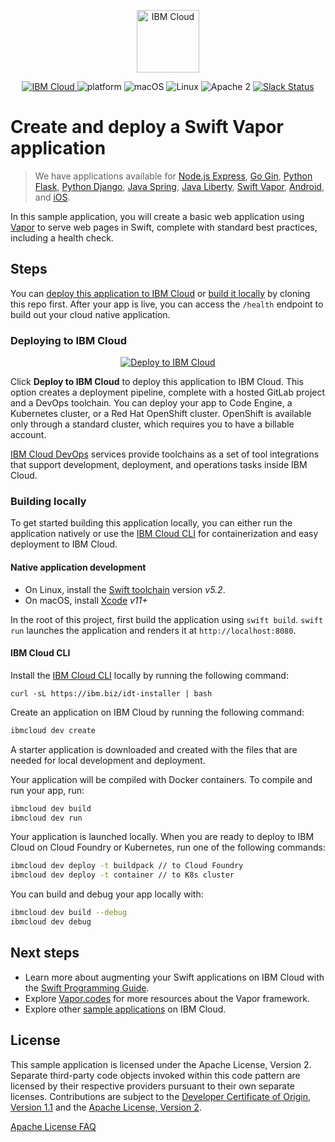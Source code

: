 <p align="center">
    <a href="https://cloud.ibm.com">
        <img src="https://cloud.ibm.com/media/docs/developer-appservice/resources/ibm-cloud.svg" height="100" alt="IBM Cloud">
    </a>
</p>



<p align="center">
    <a href="https://cloud.ibm.com">
    <img src="https://img.shields.io/badge/IBM%20Cloud-powered-blue.svg" alt="IBM Cloud">
    </a>
    <img src="https://img.shields.io/badge/platform-swift-lightgrey.svg?style=flat" alt="platform">
    <img src="https://img.shields.io/badge/os-macOS-green.svg?style=flat" alt="macOS">
    <img src="https://img.shields.io/badge/os-linux-green.svg?style=flat" alt="Linux">
    <img src="https://img.shields.io/badge/license-Apache2-blue.svg?style=flat" alt="Apache 2">
    <a href="http://swift-at-ibm-slack.mybluemix.net/">
    <img src="http://swift-at-ibm-slack.mybluemix.net/badge.svg" alt="Slack Status">
    </a>
</p>


# Create and deploy a Swift Vapor application

> We have applications available for [Node.js Express](https://github.com/IBM/node-express-app), [Go Gin](https://github.com/IBM/go-gin-app), [Python Flask](https://github.com/IBM/python-flask-app), [Python Django](https://github.com/IBM/python-django-app), [Java Spring](https://github.com/IBM/java-spring-app), [Java Liberty](https://github.com/IBM/java-liberty-app), [Swift Vapor](https://github.com/IBM/swift-vapor-app), [Android](https://github.com/IBM/android-app), and [iOS](https://github.com/IBM/ios-app).

In this sample application, you will create a basic web application using [Vapor](https://vapor.codes/) to serve web pages in Swift, complete with standard best practices, including a health check.

## Steps

You can [deploy this application to IBM Cloud](https://cloud.ibm.com/developer/appservice/starter-kits/swift-vapor-app) or [build it locally](#building-locally) by cloning this repo first. After your app is live, you can access the `/health` endpoint to build out your cloud native application.

### Deploying to IBM Cloud

<p align="center">
    <a href="https://cloud.ibm.com/developer/appservice/starter-kits/swift-vapor-app">
    <img src="https://cloud.ibm.com/devops/setup/deploy/button_x2.png" alt="Deploy to IBM Cloud">
    </a>
</p>

Click **Deploy to IBM Cloud** to deploy this application to IBM Cloud. This option creates a deployment pipeline, complete with a hosted GitLab project and a DevOps toolchain. You can deploy your app to Code Engine, a Kubernetes cluster, or a Red Hat OpenShift cluster. OpenShift is available only through a standard cluster, which requires you to have a billable account.

[IBM Cloud DevOps](https://www.ibm.com/cloud/devops) services provide toolchains as a set of tool integrations that support development, deployment, and operations tasks inside IBM Cloud.

### Building locally

To get started building this application locally, you can either run the application natively or use the [IBM Cloud CLI](https://cloud.ibm.com/docs/cli?topic=cloud-cli-getting-started) for containerization and easy deployment to IBM Cloud.

#### Native application development

- On Linux, install the [Swift toolchain](https://swift.org/) version _v5.2_.
- On macOS, install [Xcode](https://developer.apple.com/download) _v11+_

In the root of this project, first build the application using `swift build`. `swift run` launches the application and renders it at `http://localhost:8080`.

#### IBM Cloud CLI

Install the [IBM Cloud CLI](https://cloud.ibm.com/docs/cli?topic=cloud-cli-getting-started) locally by running the following command:

```
curl -sL https://ibm.biz/idt-installer | bash
```

Create an application on IBM Cloud by running the following command:

```bash
ibmcloud dev create
```

A starter application is downloaded and created with the files that are needed for local development and deployment.

Your application will be compiled with Docker containers. To compile and run your app, run:

```bash
ibmcloud dev build
ibmcloud dev run
```

Your application is launched locally. When you are ready to deploy to IBM Cloud on Cloud Foundry or Kubernetes, run one of the following commands:

```bash
ibmcloud dev deploy -t buildpack // to Cloud Foundry
ibmcloud dev deploy -t container // to K8s cluster
```

You can build and debug your app locally with:

```bash
ibmcloud dev build --debug
ibmcloud dev debug
```

## Next steps
* Learn more about augmenting your Swift applications on IBM Cloud with the [Swift Programming Guide](https://cloud.ibm.com/docs/swift?topic=swift-getting-started).
* Explore [Vapor.codes](https://vapor.codes/) for more resources about the Vapor framework.
* Explore other [sample applications](https://cloud.ibm.com/developer/appservice/starter-kits) on IBM Cloud.

## License

This sample application is licensed under the Apache License, Version 2. Separate third-party code objects invoked within this code pattern are licensed by their respective providers pursuant to their own separate licenses. Contributions are subject to the [Developer Certificate of Origin, Version 1.1](https://developercertificate.org/) and the [Apache License, Version 2](https://www.apache.org/licenses/LICENSE-2.0.txt).

[Apache License FAQ](https://www.apache.org/foundation/license-faq.html#WhatDoesItMEAN)

